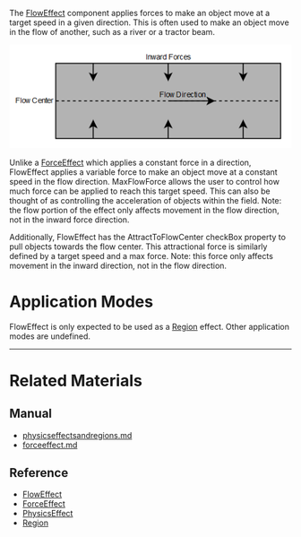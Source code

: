 The [FlowEffect](https://github.com/ZilchEngine/ZilchDocs/blob/master/code_reference/class_reference/floweffect.md) component applies forces to make an object move at a target speed in a given direction. This is often used to make an object move in the flow of another, such as a river or a tractor beam.



![FlowEffect](https://raw.githubusercontent.com/ZilchEngine/ZilchFiles/master/doc_files/46701.png)


Unlike a [ForceEffect](https://github.com/ZilchEngine/ZilchDocs/blob/master/zilch_editor_documentation/zilchmanual/physics/physicseffectsandregions/forceeffect.md) which applies a constant force in a direction, FlowEffect applies a variable force to make an object move at a constant speed in the flow direction. MaxFlowForce  allows the user to control how much force can be applied to reach this target speed. This can also be thought of as controlling the acceleration of objects within the field. Note: the flow portion of the effect only affects movement in the flow direction, not in the inward force direction.

Additionally, FlowEffect has the AttractToFlowCenter checkBox property to pull objects towards the flow center. This attractional force is similarly defined by a target speed and a max force. Note: this force only affects movement in the inward direction, not in the flow direction.

 #  Application Modes
FlowEffect is only expected to be used as a [Region](https://github.com/ZilchEngine/ZilchDocs/blob/master/code_reference/class_reference/region.md) effect. Other application modes are undefined.

---
 #  Related Materials
 ##  Manual
- [physicseffectsandregions.md](https://github.com/ZilchEngine/ZilchDocs/blob/master/zilch_editor_documentation/zilchmanual/physics/physicseffectsandregions.md)
- [forceeffect.md](https://github.com/ZilchEngine/ZilchDocs/blob/master/zilch_editor_documentation/zilchmanual/physics/physicseffectsandregions/forceeffect.md)

 ##  Reference
- [FlowEffect](https://github.com/ZilchEngine/ZilchDocs/blob/master/code_reference/class_reference/floweffect.md)
- [ForceEffect](https://github.com/ZilchEngine/ZilchDocs/blob/master/code_reference/class_reference/forceeffect.md)
- [PhysicsEffect](https://github.com/ZilchEngine/ZilchDocs/blob/master/code_reference/class_reference/physicseffect.md)
- [Region](https://github.com/ZilchEngine/ZilchDocs/blob/master/code_reference/class_reference/region.md)
 

 
